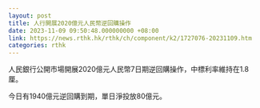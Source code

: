```yaml
---
layout: post
title: 人行開展2020億元人民幣逆回購操作
date: 2023-11-09 09:50:48.000000000 +08:00
link: https://news.rthk.hk/rthk/ch/component/k2/1727076-20231109.htm
categories: rthk
---
```


人民銀行公開市場開展2020億元人民幣7日期逆回購操作，中標利率維持在1.8厘。

今日有1940億元逆回購到期，單日淨投放80億元。
